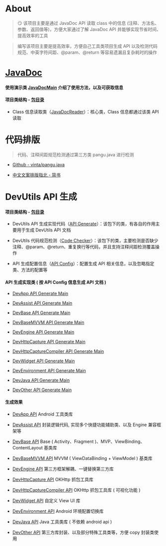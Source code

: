
# About

> :smirk: 该项目主要是通过 JavaDoc API 读取 class 中的信息 (注释、方法名、参数、返回值等)，方便大家通过了解 JavaDoc API 并能够实现节省时间、提高效率的工具

> 编写该项目主要是提高效率，方便自己工具类项目生成 API 以及检测代码规范、中英字符间距、@param、@return 等容易遗漏且复杂耗时的操作



# [JavaDoc](https://github.com/afkT/JavaDoc)

#### 使用演示类 [JavaDocMain](https://github.com/afkT/JavaDoc/blob/master/src/main/java/javadoc/api/JavaDocMain.java) 介绍了使用方法，以及可获取信息

#### 项目类结构 - [包目录](https://github.com/afkT/JavaDoc/blob/master/src/main/java/javadoc/api)

- Class 信息读取类（[JavaDocReader](https://github.com/afkT/JavaDoc/blob/master/src/main/java/javadoc/api/JavaDocReader.java)）：核心类，Class 信息都通过该类 API 读取



# 代码排版

> 代码、注释间距规范检测通过第三方类 pangu.java 进行检测

- [Github - vinta/pangu.java](https://github.com/vinta/pangu.java)

- [中文文案排版指北 - 简书](https://www.jianshu.com/p/a05ecfe0fea5#%E4%B8%AD%E8%8B%B1%E6%96%87%E4%B9%8B%E9%97%B4%E9%9C%80%E8%A6%81%E5%A2%9E%E5%8A%A0%E7%A9%BA%E6%A0%BC)



# DevUtils API 生成

#### 项目类结构 - [包目录](https://github.com/afkT/JavaDoc/blob/master/src/main/java/javadoc/dev_utils)

- DevUtils API 生成实现代码（[API Generate](https://github.com/afkT/JavaDoc/blob/master/src/main/java/javadoc/dev_utils/assist)）：该包下的类，有各自的作用主要用于生成 DevUtils API 文档

- DevUtils 代码规范检测（[Code Checker](https://github.com/afkT/JavaDoc/blob/master/src/main/java/javadoc/dev_utils/check)）：该包下的类，主要检测是否缺少注释、@param、@return、重复换行等代码，并且支持注释间距检测覆盖操作

- API 生成配置信息（[API Config](https://github.com/afkT/JavaDoc/blob/master/src/main/java/javadoc/dev_utils/ApiConfig.java)）：配置生成 API 相关信息，以及忽略指定类、方法的配置等



#### API 生成实现类 ( 按 API Config 信息生成 API 文档 )

- [DevApp API Generate Main](https://github.com/afkT/JavaDoc/blob/master/src/main/java/javadoc/dev_utils/readme/DevApp_READMEMain.java)

- [DevAssist API Generate Main](https://github.com/afkT/JavaDoc/blob/master/src/main/java/javadoc/dev_utils/readme/DevAssist_READMEMain.java)

- [DevBase API Generate Main](https://github.com/afkT/JavaDoc/blob/master/src/main/java/javadoc/dev_utils/readme/DevBase_READMEMain.java)

- [DevBaseMVVM API Generate Main](https://github.com/afkT/JavaDoc/blob/master/src/main/java/javadoc/dev_utils/readme/DevBaseMVVM_READMEMain.java)

- [DevEngine API Generate Main](https://github.com/afkT/JavaDoc/blob/master/src/main/java/javadoc/dev_utils/readme/DevEngine_READMEMain.java)

- [DevHttpCapture API Generate Main](https://github.com/afkT/JavaDoc/blob/master/src/main/java/javadoc/dev_utils/readme/DevHttpCapture_READMEMain.java)

- [DevHttpCaptureCompiler API Generate Main](https://github.com/afkT/JavaDoc/blob/master/src/main/java/javadoc/dev_utils/readme/DevHttpCaptureCompiler_READMEMain.java)

- [DevWidget API Generate Main](https://github.com/afkT/JavaDoc/blob/master/src/main/java/javadoc/dev_utils/readme/DevWidget_READMEMain.java)

- [DevEnvironment API Generate Main](https://github.com/afkT/JavaDoc/blob/master/src/main/java/javadoc/dev_utils/readme/DevEnvironment_READMEMain.java)

- [DevJava API Generate Main](https://github.com/afkT/JavaDoc/blob/master/src/main/java/javadoc/dev_utils/readme/DevJava_READMEMain.java)

- [DevOther API Generate Main](https://github.com/afkT/JavaDoc/blob/master/src/main/java/javadoc/dev_utils/readme/DevOther_READMEMain.java)



#### 生成效果

- [DevApp API](https://github.com/afkT/DevUtils/blob/master/lib/DevApp/README.md) Android 工具类库

- [DevAssist API](https://github.com/afkT/DevUtils/blob/master/lib/DevAssist/README.md) 封装逻辑代码, 实现多个快捷功能辅助类、以及 Engine 兼容框架等

- [DevBase API](https://github.com/afkT/DevUtils/blob/master/lib/DevBase/README.md) Base ( Activity、Fragment )、MVP、ViewBinding、ContentLayout 基类库

- [DevBaseMVVM API](https://github.com/afkT/DevUtils/blob/master/lib/DevBaseMVVM/README.md) MVVM ( ViewDataBinding + ViewModel ) 基类库

- [DevEngine API](https://github.com/afkT/DevUtils/blob/master/lib/DevEngine/README.md) 第三方框架解耦、一键替换第三方库

- [DevHttpCapture API](https://github.com/afkT/DevUtils/blob/master/lib/DevHttpCapture/README.md) OKHttp 抓包工具库

- [DevHttpCaptureCompiler API](https://github.com/afkT/DevUtils/blob/master/lib/HttpCapture/README.md) OKHttp 抓包工具库 ( 可视化功能 )

- [DevWidget API](https://github.com/afkT/DevUtils/blob/master/lib/DevWidget/README_API.md) 自定义 View UI 库

- [DevEnvironment API](https://github.com/afkT/DevUtils/blob/master/lib/Environment) Android 环境配置切换库

- [DevJava API](https://github.com/afkT/DevUtils/blob/master/lib/DevJava/README.md) Java 工具类库 ( 不依赖 android api )

- [DevOther API](https://github.com/afkT/DevUtils/blob/master/lib/DevOther/README.md) 第三方库封装、以及部分特殊工具类等，方便 copy 封装类使用


